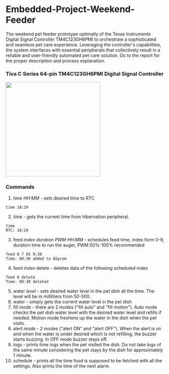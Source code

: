 # Embedded-Project-Weekend-Feeder
The weekend pet feeder prototype optimally of the Texas Instruments Digital Signal Controller TM4C123GH6PMI to orchestrate a sophisticated and seamless pet care experience. Leveraging the controller's capabilities, the system interfaces with essential peripherals that collectively result in a reliable and user-friendly automated pet care solution. Go to the report for the proper description and process explanation.

### Tiva C Series 64-pin TM4C123GH6PMI Digital Signal Controller
<img src="https://github.com/CpeCoder/Embedded-Project-Weekend-Feeder/assets/123278927/923abebd-70b3-4649-b26b-812aef1b7804" width="300" height="300">

### Commands
1. time *HH:MM* - sets desired time to RTC
```
time 18:29
```
2. time - gets the current time from hibernation peripheral.
```
time
RTC: 18:29
```
3. feed *index* *duration* *PWM* *HH:MM* - schedules feed time, index form 0-9, duration time to run the auger, PWM 50%-100% recommended
```
feed 0 7 65 9:30
Time: 09:30 added to EEprom
```
4. feed *index* delete - deletes data of the following scheduled index
```
feed 0 delete
Time: 09:30 deleted
```
5. water *level* - sets desired water level in the pet dish all the time. The level will be in milliliters from 50-500.
6. water - simply gets the current water level in the pet dish
7. fill *mode* - there are 2 modes ("fill auto" and "fill motion"). Auto mode checks the pet dish water level with the desired water level and refills if needed. Motion mode freshens up the water in the dish when the pet visits.
8. alert *mode* - 2 modes ("alert ON" and "alert OFF"). When the alert is on and when the water is under desired which is not refilling, the buzzer starts buzzing. In OFF mode buzzer stays off.
9. logs - prints time logs when the pet visited the dish. Do not take logs of the same minute considering the pet stays by the dish for approximately 1 minute.
10. schedule - prints all the time food is supposed to be fetched with all the settings. Also prints the time of the next alarm.
